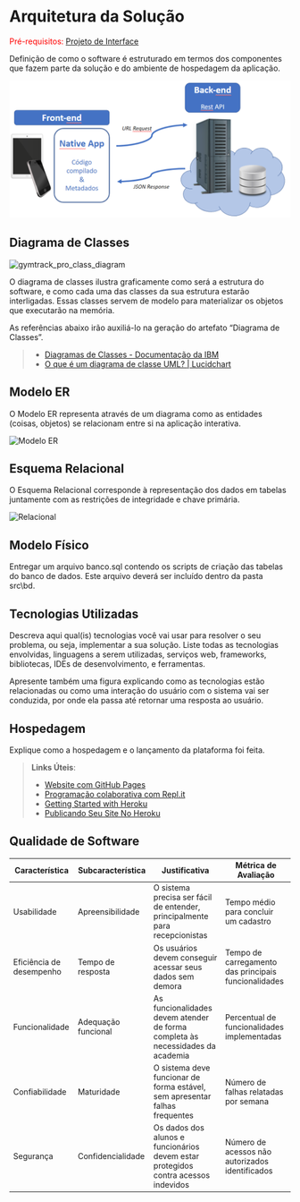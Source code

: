 # Arquitetura da Solução

<span style="color:red">Pré-requisitos: <a href="3-Projeto de Interface.md"> Projeto de Interface</a></span>

Definição de como o software é estruturado em termos dos componentes que fazem parte da solução e do ambiente de hospedagem da aplicação.

![Arquitetura da Solução](img/02-mob-arch.png)

## Diagrama de Classes
![gymtrack_pro_class_diagram](https://github.com/user-attachments/assets/9cd63745-c8f0-43ec-aede-8937adefe974)

O diagrama de classes ilustra graficamente como será a estrutura do software, e como cada uma das classes da sua estrutura estarão interligadas. Essas classes servem de modelo para materializar os objetos que executarão na memória.

As referências abaixo irão auxiliá-lo na geração do artefato “Diagrama de Classes”.

> - [Diagramas de Classes - Documentação da IBM](https://www.ibm.com/docs/pt-br/rational-soft-arch/9.6.1?topic=diagrams-class)
> - [O que é um diagrama de classe UML? | Lucidchart](https://www.lucidchart.com/pages/pt/o-que-e-diagrama-de-classe-uml)

## Modelo ER

O Modelo ER representa através de um diagrama como as entidades (coisas, objetos) se relacionam entre si na aplicação interativa.

![Modelo ER](https://github.com/user-attachments/assets/0ca3f55f-ec52-4035-b805-43c795931049)


## Esquema Relacional

O Esquema Relacional corresponde à representação dos dados em tabelas juntamente com as restrições de integridade e chave primária.
 
![Relacional](https://github.com/user-attachments/assets/2c0afe69-30a0-4806-a831-326a7b2b5c0d)


## Modelo Físico

Entregar um arquivo banco.sql contendo os scripts de criação das tabelas do banco de dados. Este arquivo deverá ser incluído dentro da pasta src\bd.

## Tecnologias Utilizadas

Descreva aqui qual(is) tecnologias você vai usar para resolver o seu problema, ou seja, implementar a sua solução. Liste todas as tecnologias envolvidas, linguagens a serem utilizadas, serviços web, frameworks, bibliotecas, IDEs de desenvolvimento, e ferramentas.

Apresente também uma figura explicando como as tecnologias estão relacionadas ou como uma interação do usuário com o sistema vai ser conduzida, por onde ela passa até retornar uma resposta ao usuário.

## Hospedagem

Explique como a hospedagem e o lançamento da plataforma foi feita.

> **Links Úteis**:
>
> - [Website com GitHub Pages](https://pages.github.com/)
> - [Programação colaborativa com Repl.it](https://repl.it/)
> - [Getting Started with Heroku](https://devcenter.heroku.com/start)
> - [Publicando Seu Site No Heroku](http://pythonclub.com.br/publicando-seu-hello-world-no-heroku.html)

## Qualidade de Software

| Característica        | Subcaracterística   | Justificativa                                                                 | Métrica de Avaliação                                  |
|------------------------|----------------------|-------------------------------------------------------------------------------|--------------------------------------------------------|
| Usabilidade            | Apreensibilidade     | O sistema precisa ser fácil de entender, principalmente para recepcionistas  | Tempo médio para concluir um cadastro                 |
| Eficiência de desempenho | Tempo de resposta  | Os usuários devem conseguir acessar seus dados sem demora                    | Tempo de carregamento das principais funcionalidades   |
| Funcionalidade         | Adequação funcional  | As funcionalidades devem atender de forma completa às necessidades da academia | Percentual de funcionalidades implementadas           |
| Confiabilidade         | Maturidade           | O sistema deve funcionar de forma estável, sem apresentar falhas frequentes  | Número de falhas relatadas por semana                 |
| Segurança              | Confidencialidade    | Os dados dos alunos e funcionários devem estar protegidos contra acessos indevidos | Número de acessos não autorizados identificados    |
